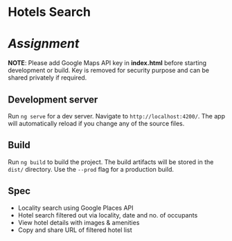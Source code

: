 
# Hotels Search

 # *Assignment*  

**NOTE**: Please add Google Maps API key in **index.html** before starting development or build. Key is removed for security purpose and can be shared privately if required.

## Development server
  
Run `ng serve` for a dev server. Navigate to `http://localhost:4200/`. The app will automatically reload if you change any of the source files.

 

## Build

  
Run `ng build` to build the project. The build artifacts will be stored in the `dist/` directory. Use the `--prod` flag for a production build.


## Spec

 - Locality search using Google Places API
 - Hotel search filtered out via locality, date and no. of occupants
 - View hotel details with images & amenities 
 - Copy and share URL of filtered hotel list

